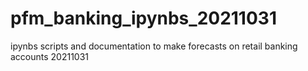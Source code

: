 # pfm_banking_ipynbs_20211031
ipynbs scripts and documentation to make forecasts on retail banking accounts 20211031
